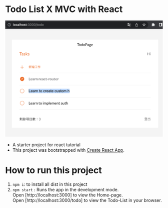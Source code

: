
# Todo List X MVC with React

![MyImage](https://github.com/enamelu/todolist-react-starter/blob/main/todolist-assignmentA7.png)

- A starter project for react tutorial
- This project was bootstrapped with [Create React App](https://github.com/facebook/create-react-app).

# How to run this project
1. `npm i`: to install all dist in this project
2. `npm start` : Runs the app in the development mode.   
Open [http://localhost:3000] to view the Home-page.   
Open [http://localhost:3000/todo] to view the Todo-List in your browser.
